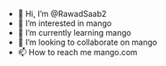 - 👋 Hi, I’m @RawadSaab2
- 👀 I’m interested in mango
- 🌱 I’m currently learning mango
- 💞️ I’m looking to collaborate on mango
- 📫 How to reach me mango.com

<!---
RawadSaab2/RawadSaab2 is a ✨ special ✨ repository because its `README.md` (this file) appears on your GitHub profile.
You can click the Preview link to take a look at your changes.
--->
